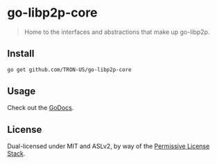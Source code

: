 # go-libp2p-core

> Home to the interfaces and abstractions that make up go-libp2p.

## Install

```sh
go get github.com/TRON-US/go-libp2p-core
```

## Usage

Check out the [GoDocs](https://godoc.org/github.com/TRON-US/go-libp2p-core).

## License

Dual-licensed under MIT and ASLv2, by way of the [Permissive License Stack](https://protocol.ai/blog/announcing-the-permissive-license-stack/).
